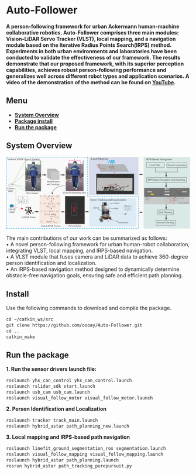 # Auto-Follower
**A person-following framework for urban Ackermann human-machine collaborative robotics. Auto-Follower comprises three main modules: Vision-LiDAR Servo Tracker (VLST), local mapping, and a navigation module based on the Iterative Radius Points Search(IRPS) method. Experiments in both urban environments and laboratories have been conducted to validate the effectiveness of our framework. The results demonstrate that our proposed framework, with its superior perception capabilities, achieves robust person-following performance and generalizes well across different robot types and application scenarios. A video of the demonstration of the method can be found on [YouTube](https://www.youtube.com/watch?v=xQaiPCszXCA).**

## Menu
- [**System Overview**](#system-overview)
- [**Package install**](#install)
- [**Run the package**](#run-the-package)

## System Overview
<p align='center'>
    <img src="./visual_follow_move/config/doc/system_overview.png" alt="drawing" width="800"/>
</p>

The main contributions of our work can be summarized as follows:  
•	A novel person-following framework for urban human-robot collaboration, integrating VLST, local mapping, and IRPS-based navigation.   
•	A VLST module that fuses camera and LiDAR data to achieve 360-degree person identification and localization.  
•	An IRPS-based navigation method designed to dynamically determine obstacle-free navigation goals, ensuring safe and efficient path planning.  


## Install
Use the following commands to download and compile the package.

```
cd ~/catkin_ws/src
git clone https://github.com/oooay/Auto-Follower.git
cd ..
catkin_make
```

## Run the package
**1. Run the sensor drivers launch file:**  
```
roslaunch yhs_can_control yhs_can_control.launch  
roslaunch rslidar_sdk start.launch  
roslaunch usb_cam usb_cam.launch  
roslaunch visual_follow_motor visual_follow_motor.launch  
```
**2. Person Identification and Localization**  
```
roslaunch tracker track_main.launch  
roslaunch hybrid_astar path_planning_new.launch  
```
**3. Local mapping and IRPS-based path navigation** 
```
roslaunch linefit_ground_segmentation_ros segmentation.launch  
roslaunch visual_follow_mapping visual_follow_mapping.launch  
roslaunch hybrid_astar path_planning.launch  
rosrun hybrid_astar path_tracking_purepursuit.py  
```
